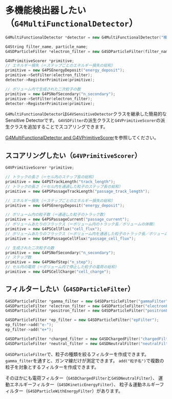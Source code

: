 # 多機能検出器したい（``G4MultiFunctionalDetector``）

```cpp
G4MultiFunctionalDetector *detector = new G4MultiFunctionalDetector("検出器の名前");

G4String filter_name, particle_name;
G4SDParticleFilter *electron_filter = new G4SDParticleFilter(filter_name="electronFilter", particle_name="e-");

G4VPrimitiveScorer *primitive;
// エネルギー損失（＝ステップごとのエネルギー損失の総和）
primitive = new G4PSEnergyDeposit("energy_deposit");
primitive->SetFilter(electron_filter);
detector->RegisterPrimitive(primitive);

// ボリューム内で生成された二次粒子の数
primitive = new G4PSNofSecondary("n_secondary");
primitive->SetFilter(electron_filter);
detector->RegisterPrimitive(primitive);
```

``G4MultiFunctionalDetector``は``G4VSensitiveDetector``クラスを継承した簡易的なSensitive Detectorです。
``G4VSDFilter``の派生クラスと``G4VPrimitiveScorer``の派生クラスを追加することでスコアリングできます。

[G4MultiFunctionalDetector and G4VPrimitiveScorer](https://geant4-userdoc.web.cern.ch/UsersGuides/ForApplicationDeveloper/html/Detector/hit.html#g4multifunctionaldetector-and-g4vprimitivescorer)を参照してください。

## スコアリングしたい（``G4VPrimitiveScorer``）

```cpp
G4VPrimitiveScorer *primitive;

// トラックの長さ（＝セル内のステップ長の総和）
primitive = new G4PSTrackLength("track_length");
// トラックの長さ（＝セル内を通過した粒子のステップ長の総和）
primitive = new G4PSPassageTrackLength("passage_track_length");

// エネルギー損失（＝ステップごとのエネルギー損失の総和）
primitive = new G4PSEnergyDeposit("energy_deposit");

// ボリューム内の粒子数（＝通過した粒子のトラック数）
primitive = new G4PSPassageCurrent("passage_current");
// ボリュームあたりのフラックス（＝ボリューム内のトラック長／ボリュームの体積）
primitive = new G4PSCellFlux("cell_flux");
// ボリュームあたりのフラックス（＝ボリューム内を通過した粒子のトラック長／ボリュームの体積）
primitive = new G4PSPassageCellFlux("passage_cell_flux");

// 生成された二次粒子の数
primitive = new G4PSNofSecondary("n_secondary");
// ステップ数
primitive = new G4PSNofStep("n_step");
// セル内の電荷（＝ボリューム内で停止した粒子の電荷の総和）
primitive = new G4PSCellCharge("cell_charge");
```

## フィルターしたい（``G4SDParticleFilter``）

```cpp
G4SDParticleFilter *gamma_filter = new G4SDParticleFilter("gammaFilter", "gamma");
G4SDParticleFilter *electron_filter = new G4SDParticleFilter("electronFilter", "e-");
G4SDParticleFilter *positron_filter = new G4SDParticleFilter("positronFilter", "e+");

G4SDParticleFilter *ep_filter = new G4SDParticleFilter("epFilter");
ep_filter->add("e-");
ep_filter->add("e+");

G4SDParticleFilter *charged_filter = new G4SDChargedFilter("chargedFilter");
G4SDParticleFilter *neutral_filter = new G4SDNeutralFilter("neutralFilter");
```

``G4SDParticleFilter``で、粒子の種類を絞るフィルターを作成できます。
``gamma_filter``を通すと、ガンマ線だけが測定できます。
``add("粒子名")``で複数の粒子を対象とするフィルターを作成できます。

そのほかにも電荷フィルター（``G4SDChargedFilter``と``G4SDNeutralFilter``）、
運動エネルギーフィルター（``G4SDKineticEnergyFilter``）、
粒子＆運動ネルギーフィルター（``G4SDParticleWithEnergyFilter``）があります。

